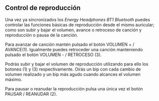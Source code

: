 ## Control de reproducción

Una vez ya sincronizados los *Energy Headphones BT1 Bluetooth* puedes controlar las funciones básicas de reproducción desde el mismo auricular; como son subir y bajar el volumen, avance o retroceso de canción y reproducción o pausa de la canción.

Para avanzar de canción mantén pulsado el botón VOLUMEN + / AVANCE(1). Igualmente puedes retroceder una canción manteniendo pulsado el botón  VOLUMEN - / RETROCESO (3).

Podrás subir y bajar el volumen de reproducción utilizando para ello los botones (1) y (3) respectivamente. Oirás un bip con cada cambio de volumen realizado y un bip más agudo cuando alcances el volumen máximo.

Para pausar o reanudar la reproducción pulsa una única vez el botón PAUSAR / REANUDAR (2).



